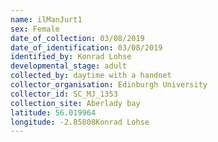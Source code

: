 ```yaml
---
name: ilManJurt1
sex: Female
date_of_collection: 03/08/2019
date_of_identification: 03/08/2019
identified_by: Konrad Lohse
developmental_stage: adult
collected_by: daytime with a handnet
collector_organisation: Edinburgh University
collector_id: SC_MJ_1353
collection_site: Aberlady bay
latitude: 56.019964
longitude: -2.85808Konrad Lohse
---
```

